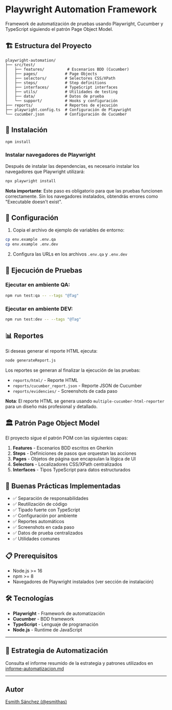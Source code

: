 # Playwright Automation Framework

Framework de automatización de pruebas usando Playwright, Cucumber y TypeScript siguiendo el patrón Page Object Model.

## 🏗️ Estructura del Proyecto

```
playwright-automation/
├── src/test/
│   ├── features/          # Escenarios BDD (Cucumber)
│   ├── pages/            # Page Objects
│   ├── selectors/        # Selectores CSS/XPath
│   ├── steps/            # Step definitions
│   ├── interfaces/       # TypeScript interfaces
│   ├── utils/            # Utilidades de testing
│   ├── data/             # Datos de prueba
│   └── support/          # Hooks y configuración
├── reports/              # Reportes de ejecución
├── playwright.config.ts  # Configuración de Playwright
└── cucumber.json         # Configuración de Cucumber
```

## 🚀 Instalación

```bash
npm install
```

### Instalar navegadores de Playwright

Después de instalar las dependencias, es necesario instalar los navegadores que Playwright utilizará:

```bash
npx playwright install
```

**Nota importante**: Este paso es obligatorio para que las pruebas funcionen correctamente. Sin los navegadores instalados, obtendrás errores como "Executable doesn't exist".

## 📝 Configuración

1. Copia el archivo de ejemplo de variables de entorno:
```bash
cp env.example .env.qa
cp env.example .env.dev
```

2. Configura las URLs en los archivos `.env.qa` y `.env.dev`

## 🧪 Ejecución de Pruebas

### Ejecutar en ambiente QA:
```bash
npm run test:qa -- --tags "@Tag"
```

### Ejecutar en ambiente DEV:
```bash
npm run test:dev -- --tags "@Tag"
```


## 📊 Reportes

Si deseas generar el reporte HTML ejecuta:

```bash
node generateReport.js
```

Los reportes se generan al finalizar la ejecución de las pruebas:

- `reports/html/` - Reporte HTML
- `reports/cucumber_report.json` - Reporte JSON de Cucumber
- `reports/evidencies/` - Screenshots de cada paso

**Nota**: El reporte HTML se genera usando `multiple-cucumber-html-reporter` para un diseño más profesional y detallado.

## 🏛️ Patrón Page Object Model

El proyecto sigue el patrón POM con las siguientes capas:

1. **Features** - Escenarios BDD escritos en Gherkin
2. **Steps** - Definiciones de pasos que orquestan las acciones
3. **Pages** - Objetos de página que encapsulan la lógica de UI
4. **Selectors** - Localizadores CSS/XPath centralizados
5. **Interfaces** - Tipos TypeScript para datos estructurados

## 🔧 Buenas Prácticas Implementadas

- ✅ Separación de responsabilidades
- ✅ Reutilización de código
- ✅ Tipado fuerte con TypeScript
- ✅ Configuración por ambiente
- ✅ Reportes automáticos
- ✅ Screenshots en cada paso
- ✅ Datos de prueba centralizados
- ✅ Utilidades comunes

## 📋 Prerequisitos

- Node.js >= 16
- npm >= 8
- Navegadores de Playwright instalados (ver sección de instalación)

## 🛠️ Tecnologías

- **Playwright** - Framework de automatización
- **Cucumber** - BDD framework
- **TypeScript** - Lenguaje de programación
- **Node.js** - Runtime de JavaScript

---

## 📄 Estrategia de Automatización

Consulta el informe resumido de la estrategia y patrones utilizados en [informe-automatizacion.md](./informe-automatizacion.md)

---

## Autor

[Esmith Sánchez (@esmithas)](https://github.com/esmithas/)


